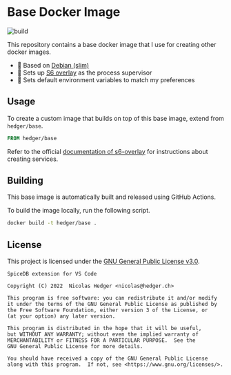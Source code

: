 # Base Docker Image

![build](https://github.com/nhedger/docker/actions/workflows/main.yaml/badge.svg?branch=main)

This repository contains a base docker image that I use for creating other
docker images.

- 🧱 Based on [Debian (slim)](https://hub.docker.com/_/debian)
- 👮 Sets up [S6 overlay](https://github.com/just-containers/s6-overlay) as the
  process supervisor
- 🎨 Sets default environment variables to match my preferences

## Usage

To create a custom image that builds on top of this base image, extend from `hedger/base`.

```dockerfile
FROM hedger/base
```

Refer to the official [documentation of s6-overlay](https://github.com/just-containers/s6-overlay#usage) for instructions about creating services.

## Building

This base image is automatically built and released using GitHub Actions.

To build the image locally, run the following script.

```bash
docker build -t hedger/base .
```

## License

This project is licensed under the [GNU General Public License v3.0](./LICENSE).

```
SpiceDB extension for VS Code

Copyright (C) 2022  Nicolas Hedger <nicolas@hedger.ch>

This program is free software: you can redistribute it and/or modify
it under the terms of the GNU General Public License as published by
the Free Software Foundation, either version 3 of the License, or
(at your option) any later version.

This program is distributed in the hope that it will be useful,
but WITHOUT ANY WARRANTY; without even the implied warranty of
MERCHANTABILITY or FITNESS FOR A PARTICULAR PURPOSE.  See the
GNU General Public License for more details.

You should have received a copy of the GNU General Public License
along with this program.  If not, see <https://www.gnu.org/licenses/>.
```
